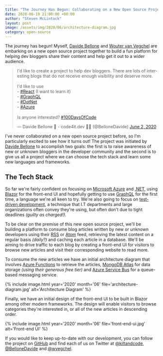 ```yaml
---
title: "The Journey Has Begun: Collaborating on a New Open Source Project"
date: 2020-06-19 21:00:00 +00:00
author: "Steven McLintock"
layout: post
image: /assets/img/2020/06/architecture-diagram.jpg
category: open-source
---
```


The journey has begun! Myself, [Davide Bellone](https://www.code4it.dev/) and [Wouter van Vegchel](https://twitter.com/wvegchel) are embarking on a new open source project together to build a fun platform for helping dev bloggers share their content and help get it out to a wider audience.

<blockquote class="twitter-tweet tw-align-center"><p lang="en" dir="ltr">I&#39;d like to create a project to help dev bloggers. There are lots of interesting blogs that do not receive enough visibility and deserve more.<br><br>I&#39;d like to use <br>- <a href="https://twitter.com/hashtag/React?src=hash&amp;ref_src=twsrc%5Etfw">#React</a> (I want to learn it)<br>- <a href="https://twitter.com/hashtag/GraphQL?src=hash&amp;ref_src=twsrc%5Etfw">#GraphQL</a><br>- <a href="https://twitter.com/hashtag/DotNet?src=hash&amp;ref_src=twsrc%5Etfw">#DotNet</a><br>- <a href="https://twitter.com/hashtag/Azure?src=hash&amp;ref_src=twsrc%5Etfw">#Azure</a><br><br>Is anyone interested? <a href="https://twitter.com/hashtag/100DaysOfCode?src=hash&amp;ref_src=twsrc%5Etfw">#100DaysOfCode</a></p>&mdash; Davide Bellone 🐧 - code4it.dev 📃📃 (@BelloneDavide) <a href="https://twitter.com/BelloneDavide/status/1267744264127217664?ref_src=twsrc%5Etfw">June 2, 2020</a></blockquote> <script async src="https://platform.twitter.com/widgets.js" charset="utf-8"></script>

I've never collaborated on a new open source project before, so I'm particularly excited to see how it turns out! The project was initiated by [Davide Bellone](https://twitter.com/BelloneDavide) to accomplish two goals: the first is to raise awareness of new or unknown bloggers in the developer community and the second is to give us all a project where we can choose the tech stack and learn some new languages and frameworks.

## The Tech Stack

So far we're fairly confident on focusing on [Microsoft Azure](https://azure.microsoft.com/) and [.NET](https://dotnet.microsoft.com/), using [Blazor](https://dotnet.microsoft.com/apps/aspnet/web-apps/blazor) for the front-end UI and hopefully getting to use [GraphQL](https://graphql.org/) for the first time, a language we're all keen to try. We're also going to focus on [test-driven development](https://www.freecodecamp.org/news/test-driven-development-what-it-is-and-what-it-is-not-41fa6bca02a2/), a technique that I.T departments and large organizations often convey they're using, but often don't due to tight deadlines *(guilty as charged!)*.

To be clear on the premise of this new open source project, we'll be building a platform to consume blog articles written by new or unknown developers using their [RSS](https://en.wikipedia.org/wiki/RSS) or [Atom](https://en.wikipedia.org/wiki/Atom_(Web_standard)) feed, retrieving the latest content on a regular basis *(daily?)* and caching each article in a database. We'll be aiming to drive traffic to each blog by creating a front-end UI for visitors to browse new articles and visit their corresponding website to read more.

To consume the new articles we have an initial architecture diagram that involves [Azure Functions](https://azure.microsoft.com/en-us/services/functions/) to retrieve the articles, [MongoDB Atlas](https://www.mongodb.com/cloud/atlas) for data storage *(using their generous free tier)* and [Azure Service Bus](https://azure.microsoft.com/en-us/services/service-bus/) for a queue-based messaging service.

{%
    include image.html
    year='2020'
    month='06'
    file='architecture-diagram.jpg'
    alt='Architecture Diagram'
%}

Finally, we have an initial design of the front-end UI to be built in Blazor among other modern frameworks. The design will enable visitors to browse categories they're interested in, or all of the new articles in descending order.

{%
    include image.html
    year='2020'
    month='06'
    file='front-end-ui.jpg'
    alt='Front-end UI'
%}

If you would like to keep up-to-date with our development, you can follow the project on [GitHub](https://github.com/DevBlogsList) and find each of us on Twitter at [@kiltandcode](https://twitter.com/kiltandcode), [@BelloneDavide](https://twitter.com/BelloneDavide) and [@wvegchel](https://twitter.com/wvegchel).